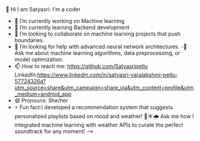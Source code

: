 👋 Hi I am Satyasri. I'm a coder 
- 🔭 I’m currently working on Machine learning
- 🌱 I’m currently learning Backend development
- 👯 I’m looking to collaborate on machine learning projects that push boundaries.
- 🤔 I’m looking for help with advanced neural network architectures.
-💬 Ask me about machine learning algorithms, data preprocessing, or model optimization.
- 📫 How to reach me: https://github.com/Satyasripetlu
LinkedIn:https://www.linkedin.com/in/satyasri-varalakshmi-petlu-57724326a?utm_source=share&utm_campaign=share_via&utm_content=profile&utm_medium=android_app
- 😄 Pronouns: She/her
- ⚡ Fun fact:I developed a recommendation system that suggests personalized playlists based on mood and weather! 🎵☀️🌧️ Ask me how I integrated machine learning with weather APIs to curate the perfect soundtrack for any moment!
-->
